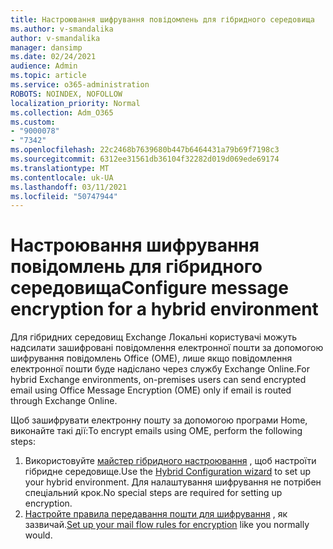 ```yaml
---
title: Настроювання шифрування повідомлень для гібридного середовища
ms.author: v-smandalika
author: v-smandalika
manager: dansimp
ms.date: 02/24/2021
audience: Admin
ms.topic: article
ms.service: o365-administration
ROBOTS: NOINDEX, NOFOLLOW
localization_priority: Normal
ms.collection: Adm_O365
ms.custom:
- "9000078"
- "7342"
ms.openlocfilehash: 22c2468b7639680b447b6464431a79b69f7198c3
ms.sourcegitcommit: 6312ee31561db36104f32282d019d069ede69174
ms.translationtype: MT
ms.contentlocale: uk-UA
ms.lasthandoff: 03/11/2021
ms.locfileid: "50747944"
---
```

# <a name="configure-message-encryption-for-a-hybrid-environment"></a><span data-ttu-id="0a0dc-102">Настроювання шифрування повідомлень для гібридного середовища</span><span class="sxs-lookup"><span data-stu-id="0a0dc-102">Configure message encryption for a hybrid environment</span></span>

<span data-ttu-id="0a0dc-103">Для гібридних середовищ Exchange Локальні користувачі можуть надсилати зашифровані повідомлення електронної пошти за допомогою шифрування повідомлень Office (OME), лише якщо повідомлення електронної пошти буде надіслано через службу Exchange Online.</span><span class="sxs-lookup"><span data-stu-id="0a0dc-103">For hybrid Exchange environments, on-premises users can send encrypted email using Office Message Encryption (OME) only if email is routed through Exchange Online.</span></span>

<span data-ttu-id="0a0dc-104">Щоб зашифрувати електронну пошту за допомогою програми Home, виконайте такі дії:</span><span class="sxs-lookup"><span data-stu-id="0a0dc-104">To encrypt emails using OME, perform the following steps:</span></span>

1. <span data-ttu-id="0a0dc-105">Використовуйте [майстер гібридного настроювання](https://docs.microsoft.com/Exchange/hybrid-configuration-wizard) , щоб настроїти гібридне середовище.</span><span class="sxs-lookup"><span data-stu-id="0a0dc-105">Use the [Hybrid Configuration wizard](https://docs.microsoft.com/Exchange/hybrid-configuration-wizard) to set up your hybrid environment.</span></span> <span data-ttu-id="0a0dc-106">Для налаштування шифрування не потрібен спеціальний крок.</span><span class="sxs-lookup"><span data-stu-id="0a0dc-106">No special steps are required for setting up encryption.</span></span>
2. <span data-ttu-id="0a0dc-107">[Настройте правила передавання пошти для шифрування](https://docs.microsoft.com/microsoft-365/compliance/define-mail-flow-rules-to-encrypt-email) , як зазвичай.</span><span class="sxs-lookup"><span data-stu-id="0a0dc-107">[Set up your mail flow rules for encryption](https://docs.microsoft.com/microsoft-365/compliance/define-mail-flow-rules-to-encrypt-email) like you normally would.</span></span>



